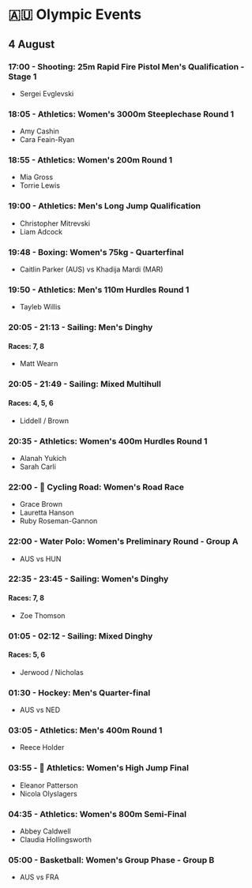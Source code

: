 # 🇦🇺 Olympic Events

## 4 August

### 17:00 - Shooting: 25m Rapid Fire Pistol Men's Qualification - Stage 1
* Sergei Evglevski

### 18:05 - Athletics: Women's 3000m Steeplechase Round 1
* Amy Cashin
* Cara Feain-Ryan

### 18:55 - Athletics: Women's 200m Round 1
* Mia Gross
* Torrie Lewis

### 19:00 - Athletics: Men's Long Jump Qualification
* Christopher Mitrevski
* Liam Adcock

### 19:48 - Boxing: Women's 75kg - Quarterfinal
* Caitlin Parker (AUS) vs Khadija Mardi (MAR)

### 19:50 - Athletics: Men's 110m Hurdles Round 1
* Tayleb Willis

### 20:05 - 21:13 - Sailing: Men's Dinghy
#### Races: 7, 8
* Matt Wearn

### 20:05 - 21:49 - Sailing: Mixed Multihull
#### Races: 4, 5, 6
* Liddell / Brown

### 20:35 - Athletics: Women's 400m Hurdles Round 1
* Alanah Yukich
* Sarah Carli

### 22:00 - 🏅 Cycling Road: Women's Road Race
* Grace Brown
* Lauretta Hanson
* Ruby Roseman-Gannon

### 22:00 - Water Polo: Women's Preliminary Round - Group A
* AUS vs HUN

### 22:35 - 23:45 - Sailing: Women's Dinghy
#### Races: 7, 8
* Zoe Thomson

### 01:05 - 02:12 - Sailing: Mixed Dinghy
#### Races: 5, 6
* Jerwood / Nicholas

### 01:30 - Hockey: Men's Quarter-final
* AUS vs NED

### 03:05 - Athletics: Men's 400m Round 1
* Reece Holder

### 03:55 - 🏅 Athletics: Women's High Jump Final
* Eleanor Patterson
* Nicola Olyslagers

### 04:35 - Athletics: Women's 800m Semi-Final
* Abbey Caldwell
* Claudia Hollingsworth

### 05:00 - Basketball: Women's Group Phase - Group B
* AUS vs FRA

